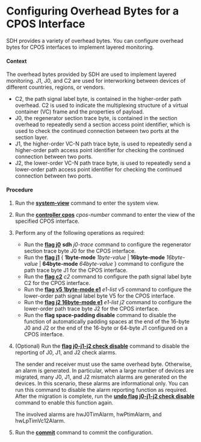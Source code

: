 Configuring Overhead Bytes for a CPOS Interface
===============================================

SDH provides a variety of overhead bytes. You can configure overhead bytes for CPOS interfaces to implement layered monitoring.

#### Context

The overhead bytes provided by SDH are used to implement layered monitoring. J1, J0, and C2 are used for interworking between devices of different countries, regions, or vendors.

* C2, the path signal label byte, is contained in the higher-order path overhead. C2 is used to indicate the multiplexing structure of a virtual container (VC) frame and the properties of payload.
* J0, the regenerator section trace byte, is contained in the section overhead to repeatedly send a section access point identifier, which is used to check the continued connection between two ports at the section layer.
* J1, the higher-order VC-N path trace byte, is used to repeatedly send a higher-order path access point identifier for checking the continued connection between two ports.
* J2, the lower-order VC-N path trace byte, is used to repeatedly send a lower-order path access point identifier for checking the continued connection between two ports.

#### Procedure

1. Run the [**system-view**](cmdqueryname=system-view) command to enter the system view.
2. Run the [**controller cpos**](cmdqueryname=controller+cpos) *cpos-number* command to enter the view of the specified CPOS interface.
3. Perform any of the following operations as required:
   
   
   * Run the [**flag j0**](cmdqueryname=flag+j0) **sdh** *j0-trace* command to configure the regenerator section trace byte J0 for the CPOS interface.
   * Run the [**flag j1**](cmdqueryname=flag+j1) { **1byte-mode** *1byte-value* | **16byte-mode** *16byte-value* | **64byte-mode** *64byte-value* } command to configure the path trace byte J1 for the CPOS interface.
   * Run the [**flag c2**](cmdqueryname=flag+c2) *c2* command to configure the path signal label byte C2 for the CPOS interface.
   * Run the [**flag v5 1byte-mode e1**](cmdqueryname=flag+v5+1byte-mode+e1) *e1-list* *v5* command to configure the lower-order path signal label byte V5 for the CPOS interface.
   * Run the [**flag j2 16byte-mode e1**](cmdqueryname=flag+j2+16byte-mode+e1) *e1-list* *j2* command to configure the lower-order path trace byte J2 for the CPOS interface.
   * Run the **flag space-padding disable** command to disable the function of automatically padding spaces at the end of the 16-byte J0 and J2 or the end of the 16-byte or 64-byte J1 configured on a CPOS interface.
4. (Optional) Run the [**flag j0-j1-j2 check disable**](cmdqueryname=flag+j0-j1-j2+check+disable) command to disable the reporting of J0, J1, and J2 check alarms.
   
   
   
   The sender and receiver must use the same overhead byte. Otherwise, an alarm is generated. In particular, when a large number of devices are migrated, many J0, J1, and J2 mismatch alarms are generated on the devices. In this scenario, these alarms are informational only. You can run this command to disable the alarm reporting function as required. After the migration is complete, run the [**undo flag j0-j1-j2 check disable**](cmdqueryname=undo+flag+j0-j1-j2+check+disable) command to enable this function again.
   
   The involved alarms are hwJ0TimAlarm, hwPtimAlarm, and hwLpTimVc12Alarm.
5. Run the [**commit**](cmdqueryname=commit) command to commit the configuration.